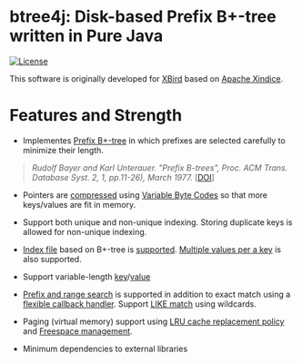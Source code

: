 btree4j: Disk-based Prefix B+-tree written in Pure Java
======================================================= 
[![License](http://img.shields.io/:license-Apache_v2-blue.svg)](https://github.com/myui/btree4j/blob/master/LICENSE)

This software is originally developed for [XBird](https://github.com/myui/xbird/) based on [Apache Xindice](https://xml.apache.org/xindice/).

# Features and Strength

* Implementes [Prefix B+-tree](https://dl.acm.org/citation.cfm?id=320530) in which prefixes are selected carefully to minimize their length.

> _Rudolf Bayer and Karl Unterauer. "Prefix B-trees", Proc. ACM Trans. Database Syst. 2, 1, pp.11-26), March 1977._ [[DOI](https://doi.org/10.1145/320521.320530 )]

* Pointers are [compressed](https://github.com/myui/btree4j/blob/master/src/main/java/btree4j/utils/codec/VariableByteCodec.java) using [Variable Byte Codes](https://en.wikipedia.org/wiki/Variable-length_code) so that more keys/values are fit in memory.

* Support both unique and non-unique indexing. Storing duplicate keys is allowed for non-unique indexing.

* [Index file](https://en.wikipedia.org/wiki/Indexed_file) based on B+-tree is [supported](https://github.com/myui/btree4j/blob/master/src/main/java/btree4j/BIndexFile.java). [Multiple values per a key](https://github.com/myui/btree4j/blob/master/src/main/java/btree4j/BIndexMultiValueFile.java) is also supported.

* Support variable-length [key](https://github.com/myui/btree4j/blob/master/src/main/java/btree4j/Key.java)/[value](https://github.com/myui/btree4j/blob/master/src/main/java/btree4j/Value.java)

* [Prefix and range search](https://github.com/myui/btree4j/blob/master/src/main/java/btree4j/indexer/BasicIndexQuery.java) is supported in addition to exact match using a [flexible callback handler](https://github.com/myui/btree4j/blob/master/src/main/java/btree4j/BTreeCallback.java). Support [LIKE match](https://github.com/myui/btree4j/blob/master/src/main/java/btree4j/indexer/LikeIndexQuery.java) using wildcards.

* Paging (virtual memory) support using [LRU cache replacement policy](https://github.com/myui/btree4j/blob/master/src/main/java/btree4j/BTree.java) and [Freespace management](https://github.com/myui/btree4j/blob/master/src/main/java/btree4j/FreeList.java).

* Minimum dependencies to external libraries
